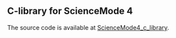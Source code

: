 ## C-library for ScienceMode 4

The source code is available at [ScienceMode4_c_library](https://github.com/ScienceMode/ScienceMode4_c_library).